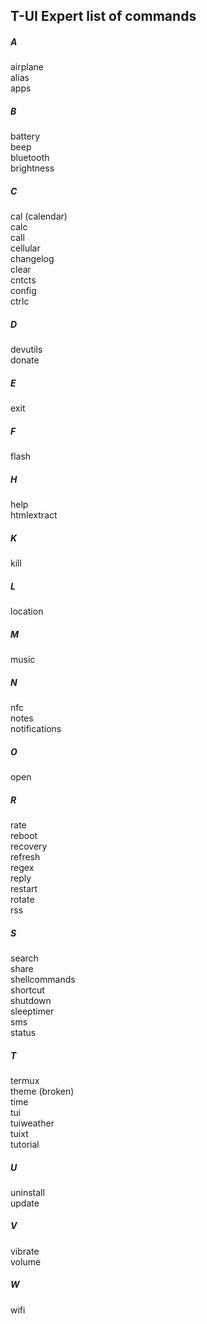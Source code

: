 
## T-UI Expert list of commands 
##### A
airplane<br>
alias    <br> 
apps<br>   
##### B
battery<br>
beep<br>
bluetooth<br>
brightness   <br>
##### C
cal (calendar)<br>
calc<br>
call<br>
cellular<br>
changelog<br>
clear<br>
cntcts<br>
config<br>
ctrlc   <br>
##### D
devutils<br>
donate   <br>
##### E
exit   <br>
##### F
flash   <br>
##### H
help<br>
htmlextract   <br>
##### K
kill  <br> 
##### L
location   <br>
##### M
music   <br>
##### N
nfc<br>
notes<br>
notifications <br>  
##### O
open  <br> 
##### R
rate<br>
reboot<br>
recovery<br>
refresh<br>
regex<br>
reply<br>
restart<br>
rotate<br>
rss   <br>
##### S
search<br>
share<br>
shellcommands<br>
shortcut<br>
shutdown<br>
sleeptimer<br>
sms<br>
status   <br>
##### T
termux<br>
theme (broken)<br>
time<br>
tui<br>
tuiweather<br>
tuixt<br>
tutorial  <br> 
##### U
uninstall<br>
update  <br> 
##### V
vibrate<br>
volume   <br>
##### W
wifi <br>  
